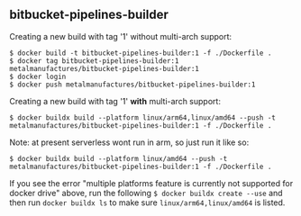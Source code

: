 ## bitbucket-pipelines-builder

Creating a new build with tag '1' without multi-arch support:

    $ docker build -t bitbucket-pipelines-builder:1 -f ./Dockerfile .
    $ docker tag bitbucket-pipelines-builder:1 metalmanufactures/bitbucket-pipelines-builder:1
    $ docker login 
    $ docker push metalmanufactures/bitbucket-pipelines-builder:1

Creating a new build with tag '1' **with** multi-arch support:

    $ docker buildx build --platform linux/arm64,linux/amd64 --push -t metalmanufactures/bitbucket-pipelines-builder:1 -f ./Dockerfile .

Note: at present serverless wont run in arm, so just run it like so:

    $ docker buildx build --platform linux/amd64 --push -t metalmanufactures/bitbucket-pipelines-builder:1 -f ./Dockerfile .

If you see the error "multiple platforms feature is currently not supported for docker drive" above, run the following `$ docker buildx create --use` and then run `docker buildx ls` to make sure `linux/arm64,linux/amd64` is listed.
